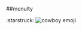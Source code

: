 ##mcnulty

:starstruck:
![cowboy emoji](https://c8.alamy.com/comp/F6YP40/cartoon-emoji-emoticon-cowboy-smiley-face-character-F6YP40.jpg)

